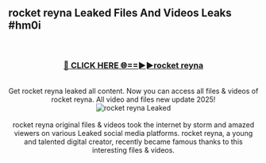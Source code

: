 ## rocket reyna Leaked Files And Videos Leaks #hm0i
<br>
<div align="center">
<h3><a href="https://watchclip.my.id/rocket reyna" rel="nofollow">🔴 CLICK HERE 🌐==►►rocket reyna</a></h3>
<br>
Get rocket reyna leaked all content. Now you can access all files & videos of rocket reyna. All video and files new update 2025!
<br>
<a href="https://watchclip.my.id/rocket reyna" rel="nofollow" data-target="animated-image.originalLink"><img src="https://i.ibb.co.com/WyWwxjT/player-gif2.gif" alt="rocket reyna Leaked" style="max-width: 100%; display: inline-block;" data-target="animated-image.originalImage"></a>
<br><br>
rocket reyna original files & videos took the internet by storm and amazed viewers on various Leaked social media platforms. rocket reyna, a young and talented digital creator, recently became famous thanks to this interesting files & videos.
</div>
<br>